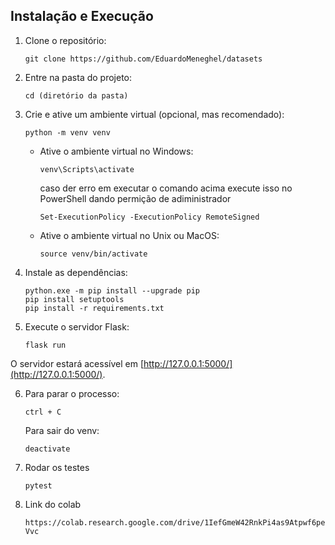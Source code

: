 ## Instalação e Execução

1. Clone o repositório:

    ```
    git clone https://github.com/EduardoMeneghel/datasets
    ```

2. Entre na pasta do projeto:

    ```
    cd (diretório da pasta)
    ```

3. Crie e ative um ambiente virtual (opcional, mas recomendado):

    ```
    python -m venv venv
    ```

    - Ative o ambiente virtual no Windows:

      ```
      venv\Scripts\activate
      ```

      caso der erro em executar o comando acima execute isso no PowerShell dando permição de adiministrador
      ```
      Set-ExecutionPolicy -ExecutionPolicy RemoteSigned
      ```

    - Ative o ambiente virtual no Unix ou MacOS:

      ```
      source venv/bin/activate
      ```

4. Instale as dependências:

    ```
    python.exe -m pip install --upgrade pip
    pip install setuptools
    pip install -r requirements.txt
    ```

5. Execute o servidor Flask:

    ```
    flask run
    ```

O servidor estará acessível em [http://127.0.0.1:5000/](http://127.0.0.1:5000/).

6. Para parar o processo:

    ```
    ctrl + C
    ```

   Para sair do venv:

    ```
    deactivate
    ```

7. Rodar os testes

    ```
    pytest
    ```

8. Link do colab

    ```
    https://colab.research.google.com/drive/1IefGmeW42RnkPi4as9Atpwf6peRoosbW#scrollTo=by7iBzT1-Vvc
    ```